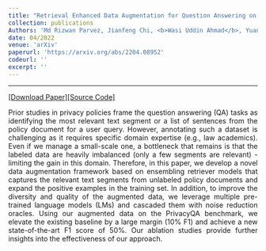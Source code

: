```yaml
---
title: "Retrieval Enhanced Data Augmentation for Question Answering on Privacy Policies"
collection: publications
Authors: 'Md Rizwan Parvez, Jianfeng Chi, <b>Wasi Uddin Ahmad</b>, Yuan Tian, and Kai-Wei Chang.'
date: 04/2022
venue: 'arXiv'
paperurl: 'https://arxiv.org/abs/2204.08952'
codeurl: ''
excerpt: ''
---
```

---
<a href='https://arxiv.org/pdf/2204.08952.pdf' target="_blank">[Download Paper]</a><a href='' target="_blank">[Source Code]</a>

<p align="justify">
Prior studies in privacy policies frame the question answering (QA) tasks as identifying the most relevant text segment or a list of sentences from the 
  policy document for a user query. However, annotating such a dataset is challenging as it requires specific domain expertise (e.g., law academics). 
  Even if we manage a small-scale one, a bottleneck that remains is that the labeled data are heavily imbalanced (only a few segments are relevant) - 
  limiting the gain in this domain. Therefore, in this paper, we develop a novel data augmentation framework based on ensembling retriever models that 
  captures the relevant text segments from unlabeled policy documents and expand the positive examples in the training set. In addition, to improve the 
  diversity and quality of the augmented data, we leverage multiple pre-trained language models (LMs) and cascaded them with noise reduction oracles. 
  Using our augmented data on the PrivacyQA benchmark, we elevate the existing baseline by a large margin (10% F1) and achieve a new state-of-the-art 
  F1 score of 50%. Our ablation studies provide further insights into the effectiveness of our approach.
</p>
